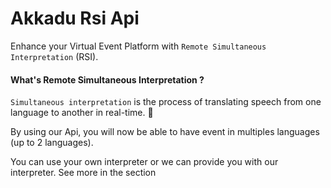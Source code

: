 # Akkadu Rsi Api
Enhance your Virtual Event Platform with `Remote Simultaneous Interpretation` (RSI).



#### What's Remote Simultaneous Interpretation ?
`Simultaneous interpretation` is the process of translating speech from one language to another in real-time. 🎉


By using our Api, you will now be able to have event in multiples languages (up to 2 languages). 

You can use your own interpreter or we can provide you with our interpreter. See more in the section <!-- [managing interpreters](/interpreters/index). -->



